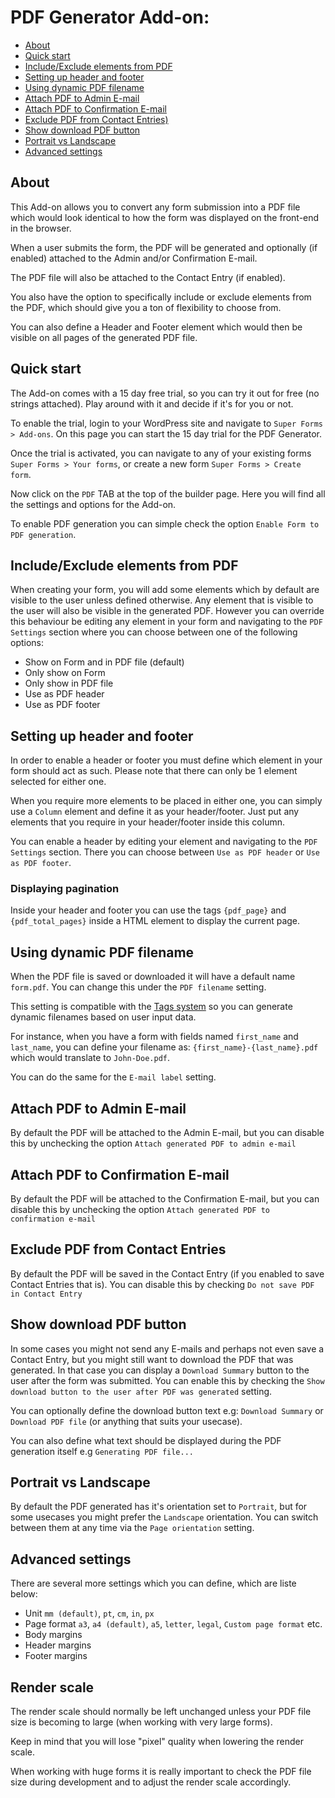 # PDF Generator Add-on:

* [About](#about)
* [Quick start](#quick-start)
* [Include/Exclude elements from PDF](#include-exclude-elements-from-pdf)
* [Setting up header and footer](#setting-up-header-and-footer)
* [Using dynamic PDF filename](#using-dynamic-pdf-filename)
* [Attach PDF to Admin E-mail](#attach-pdf-to-admin-e-mail)
* [Attach PDF to Confirmation E-mail](#attach-pdf-to-confirmation-e-mail)
* [Exclude PDF from Contact Entries)](#exclude-pdf-from-contact-entries)
* [Show download PDF button](#show-download-pdf-button)
* [Portrait vs Landscape](#portrait-vs-landscape)
* [Advanced settings](#advanced-settings)

## About

This Add-on allows you to convert any form submission into a PDF file which would look identical to how the form was displayed on the front-end in the browser.

When a user submits the form, the PDF will be generated and optionally (if enabled) attached to the Admin and/or Confirmation E-mail.

The PDF file will also be attached to the Contact Entry (if enabled).

You also have the option to specifically include or exclude elements from the PDF, which should give you a ton of flexibility to choose from.

You can also define a Header and Footer element which would then be visible on all pages of the generated PDF file.

## Quick start

The Add-on comes with a 15 day free trial, so you can try it out for free (no strings attached). Play around with it and decide if it's for you or not.

To enable the trial, login to your WordPress site and navigate to `Super Forms > Add-ons`. On this page you can start the 15 day trial for the PDF Generator.

Once the trial is activated, you can navigate to any of your existing forms `Super Forms > Your forms`, or create a new form `Super Forms > Create form`.

Now click on the `PDF` TAB at the top of the builder page. Here you will find all the settings and options for the Add-on.

To enable PDF generation you can simple check the option `Enable Form to PDF generation`.

## Include/Exclude elements from PDF

When creating your form, you will add some elements which by default are visible to the user unless defined otherwise. Any element that is visible to the user will also be visible in the generated PDF. However you can override this behaviour be editing any element in your form and navigating to the `PDF Settings` section where you can choose between one of the following options:

* Show on Form and in PDF file (default)
* Only show on Form
* Only show in PDF file
* Use as PDF header
* Use as PDF footer

## Setting up header and footer

In order to enable a header or footer you must define which element in your form should act as such. Please note that there can only be 1 element selected for either one.

When you require more elements to be placed in either one, you can simply use a `Column` element and define it as your header/footer. Just put any elements that you require in your header/footer inside this column.

You can enable a header by editing your element and navigating to the `PDF Settings` section. There you can choose between `Use as PDF header` or `Use as PDF footer`.

### Displaying pagination

Inside your header and footer you can use the tags `{pdf_page}` and `{pdf_total_pages}` inside a HTML element to display the current page.

## Using dynamic PDF filename

When the PDF file is saved or downloaded it will have a default name `form.pdf`. You can change this under the `PDF filename` setting.

This setting is compatible with the [Tags system](#tags-system) so you can generate dynamic filenames based on user input data.

For instance, when you have a form with fields named `first_name` and `last_name`, you can define your filename as: `{first_name}-{last_name}.pdf` which would translate to `John-Doe.pdf`.

You can do the same for the `E-mail label` setting.

## Attach PDF to Admin E-mail

By default the PDF will be attached to the Admin E-mail, but you can disable this by unchecking the option `Attach generated PDF to admin e-mail`

## Attach PDF to Confirmation E-mail

By default the PDF will be attached to the Confirmation E-mail, but you can disable this by unchecking the option `Attach generated PDF to confirmation e-mail`

## Exclude PDF from Contact Entries

By default the PDF will be saved in the Contact Entry (if you enabled to save Contact Entries that is). You can disable this by checking `Do not save PDF in Contact Entry`

## Show download PDF button

In some cases you might not send any E-mails and perhaps not even save a Contact Entry, but you might still want to download the PDF that was generated. In that case you can display a `Download Summary` button to the user after the form was submitted. You can enable this by checking the `Show download button to the user after PDF was generated` setting.

You can optionally define the download button text e.g: `Download Summary` or `Download PDF file` (or anything that suits your usecase).

You can also define what text should be displayed during the PDF generation itself e.g `Generating PDF file...`

## Portrait vs Landscape

By default the PDF generated has it's orientation set to `Portrait`, but for some usecases you might prefer the `Landscape` orientation. You can switch between them at any time via the `Page orientation` setting.

## Advanced settings

There are several more settings which you can define, which are liste below:

* Unit `mm (default)`, `pt`, `cm`, `in`, `px`
* Page format `a3`, `a4 (default)`, `a5`, `letter`, `legal`, `Custom page format` etc.
* Body margins
* Header margins
* Footer margins

## Render scale

The render scale should normally be left unchanged unless your PDF file size is becoming to large (when working with very large forms).

Keep in mind that you will lose "pixel" quality when lowering the render scale.

When working with huge forms it is really important to check the PDF file size during development and to adjust the render scale accordingly.
